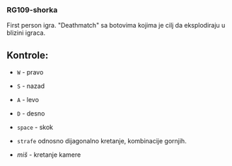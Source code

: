 ### RG109-shorka
First person igra. "Deathmatch" sa botovima kojima je cilj da eksplodiraju u blizini igraca.

## Kontrole:

* `W` - pravo
* `S` - nazad
* `A` - levo
* `D` - desno
* `space` - skok

* `strafe` odnosno dijagonalno kretanje, kombinacije gornjih.
* *miš* - kretanje kamere
